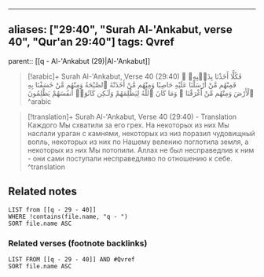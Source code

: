 
---
aliases: ["29:40", "Surah Al-'Ankabut, verse 40", "Qur'an 29:40"]
tags: Qvref
---

parent:: [[q - Al-'Ankabut (29)|Al-'Ankabut]]

> [!arabic]+ Surah Al-'Ankabut, Verse 40 (29:40)
> <span class="quran-arabic">فَكُلًّا أَخَذْنَا بِذَنۢبِهِۦ ۖ فَمِنْهُم مَّنْ أَرْسَلْنَا عَلَيْهِ حَاصِبًا وَمِنْهُم مَّنْ أَخَذَتْهُ ٱلصَّيْحَةُ وَمِنْهُم مَّنْ خَسَفْنَا بِهِ ٱلْأَرْضَ وَمِنْهُم مَّنْ أَغْرَقْنَا ۚ وَمَا كَانَ ٱللَّهُ لِيَظْلِمَهُمْ وَلَـٰكِن كَانُوٓا۟ أَنفُسَهُمْ يَظْلِمُونَ</span>
^arabic

> [!translation]+ Surah Al-'Ankabut, Verse 40 (29:40) - Translation
> Каждого Мы схватили за его грех. На некоторых из них Мы наслали ураган с камнями, некоторых из низ поразил чудовищный вопль, некоторых из них по Нашему велению поглотила земля, а некоторых из них Мы потопили. Аллах не был несправедлив к ним - они сами поступали несправедливо по отношению к себе.
^translation



## Related notes
```dataview
LIST from [[q - 29 - 40]]
WHERE !contains(file.name, "q - ")
SORT file.name ASC
```

### Related verses (footnote backlinks)
```dataview
LIST FROM [[q - 29 - 40]] AND #Qvref
SORT file.name ASC
```

